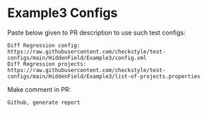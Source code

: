 # Example3 Configs
Paste below given to PR description to use such test configs:
```
Diff Regression config: https://raw.githubusercontent.com/checkstyle/test-configs/main/HiddenField/Example3/config.xml
Diff Regression projects: https://raw.githubusercontent.com/checkstyle/test-configs/main/HiddenField/Example3/list-of-projects.properties
```
Make comment in PR:
```
Github, generate report
```
